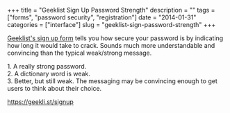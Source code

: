 +++
title = "Geeklist Sign Up Password Strength"
description = ""
tags = ["forms", "password security", "registration"]
date = "2014-01-31"
categories = ["interface"]
slug = "geeklist-sign-password-strength"
+++


<p><a href="https://geekli.st/signup">Geeklist's sign up form</a> tells you how secure your password is by indicating how long it would take to crack. Sounds much more understandable and convincing than the typical weak/strong message.</p>

<div id="screens-full" class="clear"><div class="caption">1. A really strong password.</div><div class="fullimg clear"><a href="//konigi.com/media/interface/geeklist_signup-1.png" class="group" rel="group" title="1. A really strong password."><img src="//konigi.com/media/interface/geeklist_signup-1.png" alt="" class="img-responsive"></a></div></div><div id="screens-full" class="clear"><div class="caption">2. A dictionary word is weak. </div><div class="fullimg clear"><a href="//konigi.com/media/interface/geeklist_signup-2.png" class="group" rel="group" title="2. A dictionary word is weak. "><img src="//konigi.com/media/interface/geeklist_signup-2.png" alt="" class="img-responsive"></a></div></div><div id="screens-full" class="clear"><div class="caption">3. Better, but still weak. The messaging may be convincing enough to get users to think about their choice.</div><div class="fullimg clear"><a href="//konigi.com/media/interface/geeklist_signup-3.png" class="group" rel="group" title="3. Better, but still weak. The messaging may be convincing enough to get users to think about their ..."><img src="//konigi.com/media/interface/geeklist_signup-3.png" alt="" class="img-responsive"></a></div></div>        
<p><a href="https://geekli.st/signup">https://geekli.st/signup</a></p>

